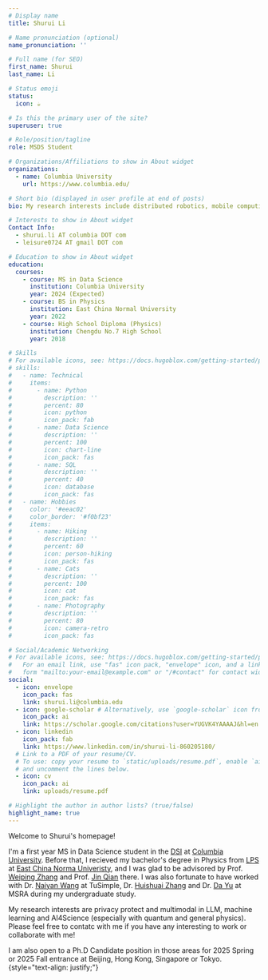 ```yaml
---
# Display name
title: Shurui Li

# Name pronunciation (optional)
name_pronunciation: ''

# Full name (for SEO)
first_name: Shurui
last_name: Li

# Status emoji
status:
  icon: ☕️

# Is this the primary user of the site?
superuser: true

# Role/position/tagline
role: MSDS Student

# Organizations/Affiliations to show in About widget
organizations:
  - name: Columbia University
    url: https://www.columbia.edu/

# Short bio (displayed in user profile at end of posts)
bio: My research interests include distributed robotics, mobile computing and programmable matter.

# Interests to show in About widget
Contact Info:
  - shurui.li AT columbia DOT com
  - leisure0724 AT gmail DOT com

# Education to show in About widget
education:
  courses:
    - course: MS in Data Science
      institution: Columbia University
      year: 2024 (Expected)
    - course: BS in Physics
      institution: East China Normal University
      year: 2022
    - course: High School Diploma (Physics)
      institution: Chengdu No.7 High School
      year: 2018

# Skills
# For available icons, see: https://docs.hugoblox.com/getting-started/page-builder/#icons
# skills:
#   - name: Technical
#     items:
#       - name: Python
#         description: ''
#         percent: 80
#         icon: python
#         icon_pack: fab
#       - name: Data Science
#         description: ''
#         percent: 100
#         icon: chart-line
#         icon_pack: fas
#       - name: SQL
#         description: ''
#         percent: 40
#         icon: database
#         icon_pack: fas
#   - name: Hobbies
#     color: '#eeac02'
#     color_border: '#f0bf23'
#     items:
#       - name: Hiking
#         description: ''
#         percent: 60
#         icon: person-hiking
#         icon_pack: fas
#       - name: Cats
#         description: ''
#         percent: 100
#         icon: cat
#         icon_pack: fas
#       - name: Photography
#         description: ''
#         percent: 80
#         icon: camera-retro
#         icon_pack: fas

# Social/Academic Networking
# For available icons, see: https://docs.hugoblox.com/getting-started/page-builder/#icons
#   For an email link, use "fas" icon pack, "envelope" icon, and a link in the
#   form "mailto:your-email@example.com" or "/#contact" for contact widget.
social:
  - icon: envelope
    icon_pack: fas
    link: shurui.li@columbia.edu
  - icon: google-scholar # Alternatively, use `google-scholar` icon from `ai` icon pack
    icon_pack: ai
    link: https://scholar.google.com/citations?user=YUGVK4YAAAAJ&hl=en
  - icon: linkedin
    icon_pack: fab
    link: https://www.linkedin.com/in/shurui-li-860205180/
  # Link to a PDF of your resume/CV.
  # To use: copy your resume to `static/uploads/resume.pdf`, enable `ai` icons in `params.yaml`,
  # and uncomment the lines below.
  - icon: cv
    icon_pack: ai
    link: uploads/resume.pdf

# Highlight the author in author lists? (true/false)
highlight_name: true
---
```


Welcome to Shurui's homepage!

I'm a first year MS in Data Science student in the [DSI](https://datascience.columbia.edu/) at [Columbia University](https://www.columbia.edu/). Before that, I recieved my bachelor's degree in Physics from [LPS](http://www.lps.ecnu.edu.cn/) at [East China Norma Univeristy](https://www.ecnu.edu.cn/), and I was glad to be advisored by Prof. [Weiping Zhang](https://www.physics.sjtu.edu.cn/jsml/zhangweiping.html) and Prof. [Jin Qian](https://faculty.ecnu.edu.cn/_s41/qj2/main.psp) there. I was also fortunate to have worked with Dr. [Naiyan Wang](https://winsty.net/) at TuSimple, Dr. [Huishuai Zhang](https://www.microsoft.com/en-us/research/people/huzhang/) and Dr. [Da Yu](https://dayu11.github.io/) at MSRA during my undergraduate study. 

My research interests are privacy protect and multimodal in LLM, machine learning and AI4Science (especially with quantum and general physics). Please feel free to contatc with me if you have any interesting to work or collaborate with me!

I am also open to a Ph.D Candidate position in those areas for 2025 Spring or 2025 Fall entrance at Beijing, Hong Kong, Singapore or Tokyo. 
{style="text-align: justify;"}
